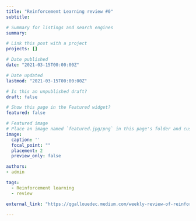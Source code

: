 ```yaml
---
title: "Reinforcement Learning review #0"
subtitle: 

# Summary for listings and search engines
summary: 

# Link this post with a project
projects: []

# Date published
date: "2021-03-15T00:00:00Z"

# Date updated
lastmod: "2021-03-15T00:00:00Z"

# Is this an unpublished draft?
draft: false

# Show this page in the Featured widget?
featured: false

# Featured image
# Place an image named `featured.jpg/png` in this page's folder and customize its options here.
image:
  caption: ''
  focal_point: ""
  placement: 2
  preview_only: false

authors:
- admin

tags:
  - Reinforcement learning
  - review

external_link: "https://qgallouedec.medium.com/weekly-review-of-reinforcement-learning-papers-0-facb2274ce08"

---
```











